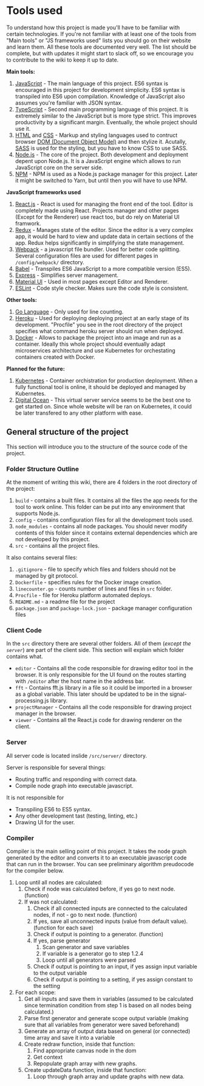 # Tools used

To understand how this project is made you'll have to be familiar with certain technologies. If you're not familiar with at least one of the tools from "Main tools" or "JS frameworks used" lists you should go on their website and learn them. All these tools are documented very well. The list should be complete, but with updates it might start to slack off, so we encourage you to contribute to the wiki to keep it up to date.

**Main tools:**

1. [JavaScript](https://en.wikipedia.org/wiki/JavaScript) - The main language of this project. ES6 syntax is encouraged in this project for development simplicity. ES6 syntax is transpiled into ES6 upon compilation. Knowledge of JavaScript also assumes you're familiar with JSON syntax.
2. [TypeScript](https://www.typescriptlang.org/) - Second main programming language of this project. It is extremely similar to the JavaScript but is more type strict. This improves productivity by a significant margin. Eventually, the whole project should use it.
3. [HTML](https://www.w3schools.com/html/) and [CSS](https://www.w3schools.com/css/) - Markup and styling languages used to contruct browser [DOM (Document Object Model)](https://en.wikipedia.org/wiki/Document_Object_Model) and then stylize it. Acutally, [SASS](https://sass-lang.com/) is used for the styling, but you have to know CSS to use SASS.
4. [Node.js](https://nodejs.org/en/) - The core of the project. Both development and deployment depent upon Node.js. It is a JavaScript engine which allows to run JavaScript core on the server side.
5. [NPM](https://www.npmjs.com/) - NPM is used as a Node.js package manager for this project. Later it might be switched to Yarn, but until then you will have to use NPM.

**JavaScript frameworks used**

1. [React.js](https://reactjs.org/) - React is used for managing the front end of the tool. Editor is completely made using React. Projects manager and other pages (Except for the Renderer) use react too, but do rely on Material UI framwork.
2. [Redux](https://redux.js.org/) - Manages state of the editor. Since the editor is a very complex app, it would be hard to view and update data in certain sections of the app. Redux helps significantly in simplifying the state management.
3. [Webpack](https://webpack.js.org/) - a javascript file bundler. Used for better code splitting. Several configuration files are used for different pages in `/config/webpack/` directory.
4. [Babel](https://babeljs.io/) - Transpiles ES6 JavaScript to a more compatible version (ES5).
5. [Express](https://expressjs.com/) - Simplifies server management.
6. [Material UI](https://material-ui.com/) - Used in most pages except Editor and Renderer.
7. [ESLint](https://eslint.org/) - Code style checker. Makes sure the code style is consistent.

**Other tools:**

1. [Go Language](https://golang.org/) - Only used for line counting.
2. [Heroku](https://www.heroku.com/) - Used for deploying deploying project at an early stage of its development. "Procfile" you see in the root directory of the project specifies what command heroku server should run when deployed.
3. [Docker](https://www.docker.com/) - Allows to package the project into an image and run as a container. Ideally this whole project should eventually adapt microservices architecture and use Kubernetes for orchestating containers created with Docker.

**Planned for the future:**

1. [Kubernetes](https://kubernetes.io/) - Container orchistration for production deployment. When a fully functional tool is online, it should be deployed and managed by Kubernetes.
2. [Digital Ocean](https://www.digitalocean.com/) - This virtual server service seems to be the best one to get started on. Since whole website will be ran on Kubernetes, it could be later transfered to any other platform with ease.

## General structure of the project

This section will introduce you to the structure of the source code of the project.

### Folder Structure Outline

At the moment of writing this wiki, there are 4 folders in the root directory of the project:

1. `build` - contains a built files. It contains all the files the app needs for the tool to work online. This folder can be put into any environment that supports Node.js.
2. `config` - contains configuration files for all the development tools used.
3. `node_modules` - contains all node packages. You should never modify contents of this folder since it contains external dependencies which are not developed by this project.
4. `src` - contains all the project files.

It also contains several files:

1. `.gitignore` - file to specify which files and folders should not be managed by git protocol.
2. `Dockerfile` - specifies rules for the Docker image creation.
3. `linecounter.go` - counts number of lines and files in `src` folder.
4. `Procfile` - file for Heroku platform automated deploys.
5. `README.md` - a readme file for the project
6. `package.json` and `package-lock.json` - package manager configuration files

### Client Code

In the `src` directory there are several other folders. All of them (*except the `server`*) are part of the client side. This section will explain which folder contains what.

* `editor` - Contains all the code responsible for drawing editor tool in the browser. It is only responsible for the UI found on the routes starting with `/editor` after the host name in the address bar.
* `fft` - Contains fft.js library in a file so it could be imported in a browser as a global variable. This later should be updated to be in the signal-processing.js library.
* `projectManager` - Contains all the code responsible for drawing project manager in the browser.
* `viewer` - Contains all the React.js code for drawing renderer on the client.

### Server

All server code is located inslide `/src/server/` directory.

Server is responsible for several things:

* Routing traffic and responding with correct data.
* Compile node graph into executable javascript.

It is not responsible for

* Transpiling ES6 to ES5 syntax.
* Any other development tast (testing, linting, etc.)
* Drawing UI for the user.

### Compiler

Compiler is the main selling point of this project. It takes the node graph generated by the editor and converts it to an executable javascript code that can run in the browser. You can see preliminary algorithm preudocode for the compiler below.

1. Loop until all nodes are calculated:
    1. Check if node was calculated before, if yes go to next node. (function)
    2. If was not calculated:
       1. Check if all connected inputs are connected to the calculated nodes, if not - go to next node. (function)
       2. If yes, save all unconnected inputs (value from default value). (function for each save)
       3. Check if output is pointing to a generator. (function)
       4. If yes, parse generator
          1. Scan generator and save variables
          2. If variable is a generator go to step 1.2.4
          3. Loop until all generators were parsed
       5. Check if output is pointing to an input, if yes assign input variable to the output variable
       6. Check if output is pointing to a setting, if yes assign constant to the setting
2. For each scope:
    1. Get all inputs and save them in variables (assumed to be calculated since termination condition from step 1 is based on all nodes being calculated.)
    2. Parse first generator and generate scope output variable (making sure that all variables from generator were saved beforehand)
    3. Generate an array of output data based on general (or connected) time array and save it into a variable
    4. Create redraw function, inside that function:
        1. Find appropriate canvas node in the dom
        2. Get context
        3. Repopulate graph array with new graphs.
    5. Create updateData function, inside that function:
        1. Loop through graph array and update graphs with new data.
